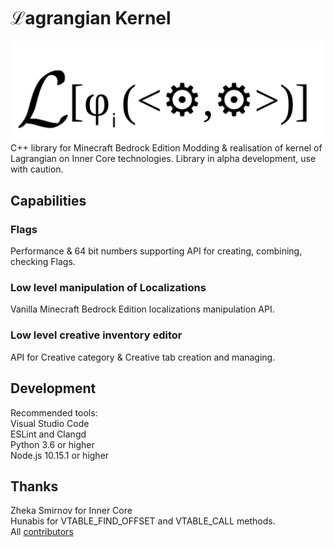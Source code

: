 # ℒagrangian Kernel

![Плотность лагранжиана](mod_icon.png "Не имеющая физического смысла плотность лагранжиана")
С++ library for Minecraft Bedrock Edition Modding & realisation of kernel of Lagrangian on Inner Core technologies.
Library in alpha development, use with caution.

## Capabilities

### Flags

Performance & 64 bit numbers supporting API for creating, combining, checking Flags.

### Low level manipulation of Localizations

Vanilla Minecraft Bedrock Edition localizations manipulation API.

### Low level creative inventory editor

API for Creative category & Creative tab creation and managing.

## Development

Recommended tools: \
    Visual Studio Code \
    ESLint and Clangd \
    Python 3.6 or higher \
    Node.js 10.15.1 or higher

## Thanks

Zheka Smirnov for Inner Core \
Hunabis for VTABLE_FIND_OFFSET and VTABLE_CALL methods. \
All [contributors](graphs/contributors)